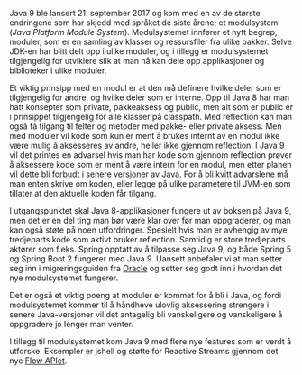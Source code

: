 Java 9 ble lansert 21. september 2017 og kom med en av de største endringene som har skjedd med språket de siste årene; et modulsystem (_Java Platform Module System_). Modulsystemet innfører et nytt begrep, moduler, som er en samling av klasser og ressursfiler fra ulike pakker. Selve JDK-en har blitt delt opp i ulike moduler, og i tillegg er modulsystemet tilgjengelig for utviklere slik at man nå kan dele opp applikasjoner og biblioteker i ulike moduler.

Et viktig prinsipp med en modul er at den må definere hvilke deler som er tilgjengelig for andre, og hvilke deler som er interne. Opp til Java 8 har man hatt konsepter som private, pakkeaksess og public, men alt som er public er i prinsippet tilgjengelig for alle klasser på classpath. Med reflection kan man også få tilgang til felter og metoder med pakke- eller private aksess. Men med moduler vil kode som kun er ment å brukes internt av en modul ikke være mulig å aksesseres av andre, heller ikke gjennom reflection. I Java 9 vil det printes en advarsel hvis man har kode som gjennom reflection prøver å aksessere kode som er ment å være intern for en modul, men etter planen vil dette bli forbudt i senere versjoner av Java. For å bli kvitt advarslene må man enten skrive om koden, eller legge på ulike parametere til JVM-en som tillater at den aktuelle koden får tilgang.

I utgangspunktet skal Java 8-applikasjoner fungere ut av boksen på Java 9, men det er en del ting man bør være klar over før man oppgraderer, og man kan også støte på noen utfordringer. Spesielt hvis man er avhengig av mye tredjeparts kode som aktivt bruker reflection. Samtidig er store tredjeparts aktører som f.eks. Spring opptatt av å tilpasse seg Java 9, og både Spring 5 og Spring Boot 2 fungerer med Java 9. Uansett anbefaler vi at man setter seg inn i migreringsguiden fra [Oracle](https://docs.oracle.com/javase/9/migrate/toc.htm) og setter seg godt inn i hvordan det nye modulsystemet fungerer. 

Det er også et viktig poeng at moduler er kommet for å bli i Java, og fordi modulsystemet kommer til å håndheve ulovlig aksessering strengere i senere Java-versjoner vil det antagelig bli vanskeligere og vanskeligere å oppgradere jo lenger man venter.

I tillegg til modulsystemet kom Java 9 med flere nye features som er verdt å utforske. Eksempler er jshell og støtte for Reactive Streams gjennom det nye [Flow APIet](https://docs.oracle.com/javase/9/docs/api/java/util/concurrent/Flow.html).